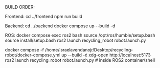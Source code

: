BUILD ORDER: 

Frontend: 
cd ../frontend
npm run build

Backend: 
cd ../backend
docker compose up --build -d

ROS: 
docker compose exec ros2 bash
source /opt/ros/humble/setup.bash
source install/setup.bash
ros2 launch recycling_robot robot.launch.py













docker compose -f /home/israelavendanojr/Desktop/recycling-robot/docker-compose.yml up --build -d
xdg-open http://localhost:5173
ros2 launch recycling_robot robot.launch.py  # inside ROS2 container/shell
